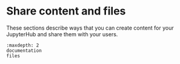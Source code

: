 # Share content and files

These sections describe ways that you can create content for your JupyterHub and share them with your users.

```{toctree}
:maxdepth: 2
documentation
files
```
